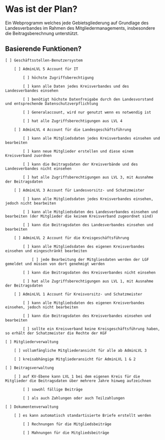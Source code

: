 # Was ist der Plan? #

Ein Webprogramm welches jede Gebietsgliederung auf Grundlage des Landesverbandes im Rahmen des Mitgliedermanagements, insbesondere die Beitragsberechnung unterstützt.

## Basierende Funktionen? ## 

    [ ] Geschäftsstellen-Benutzersystem

        [ ] AdminLVL 5 Account für IT

            [ ] höchste Zugriffsberechtigung

            [ ] kann alle Daten jedes Kreisverbandes und des Landesverbandes einsehen

            [ ] benötigt höchste Datenfreigabe durch den Landesvorstand und entsprechende Datenschutzverpflichtung

            [ ] Generalaccount, wird nur genutzt wenn es notwendig ist

            [ ] hat alle Zugriffsberechtigungen aus LVL 4

        [ ] AdminLVL 4 Account für die Landesgeschäftsführung
        
            [ ] kann alle Mitgliedsdaten jedes Kreisverbandes einsehen und bearbeiten

            [ ] kann neue Mitglieder erstellen und diese einem Kreisverband zuordnen

            [ ] kann die Beitragsdaten der Kreisverbände und des Landesverbandes nicht einsehen

            [ ] hat alle Zugriffsberechtigungen aus LVL 3, mit Ausnahme der Beitragsdaten

        [ ] AdminLVL 3 Account für Landesvorsitz- und Schatzmeister

            [ ] kann alle Mitgliedsdaten jedes Kreisverbandes einsehen, jedoch nicht bearbeiten

            [ ] kann alle Mitgliedsdaten des Landesverbandes einsehen und bearbeiten (der Mitglieder die keinem Kreisverband zugeordnet sind)

            [ ] kann die Beitragsdaten des Landesverbandes einsehen und bearbeiten

        [ ] AdminLVL 2 Account für die Kreisgeschäftsführung

            [ ] kann alle Mitgliedsdaten des eigenen Kreisverbandes einsehen und eingeschränkt bearbeiten
            
                [ ] jede Bearbeitung der Mitgliesdaten werden der LGF gemeldet und müssen von dort genehmigt werden

            [ ] kann die Beitragsdaten des Kreisverbandes nicht einsehen

            [ ] hat alle Zugriffsberechtigungen aus LVL 1, mit Ausnahme der Beitragsdaten

        [ ] AdminLVL 1 Account für Kreisvorsitz- und Schatzmeister

            [ ] kann alle Mitgliedsdaten des eigenen Kreisverbandes einsehen, jedoch nicht bearbeiten

            [ ] kann die Beitragsdaten des Kreisverbandes einsehen und bearbeiten

            [ ] sollte ein Kreisverband keine Kreisgeschäftsführung haben, so erhält der Schatzmeister die Rechte der KGF

    [ ] Mitgliederverwaltung

        [ ] vollumfängliche Mitgliederansicht für alle ab AdminLVL 3

        [ ] kreisabhängige Mitgliederansicht für AdminLVL 1 & 2

    [ ] Beitragsverwaltung

        [ ] auf KV-Ebene kann LVL 1 bei dem eigenen Kreis für die Mitglieder die Beitragsdaten über mehrere Jahre hinweg aufzeichnen

            [ ] sowohl fällige Beiträge

            [ ] als auch Zahlungen oder auch Teilzahlungen

    [ ] Dokumentenverwaltung

        [ ] es kann automatisch standartisierte Briefe erstellt werden

            [ ] Rechnungen für die Mitgliedsbeiträge

            [ ] Mahnungen für die Mitgliedsbeiträge